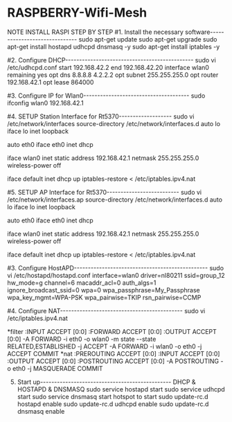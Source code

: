 # RASPBERRY-Wifi-Mesh

NOTE INSTALL RASPI STEP BY STEP
#1. Install the necessary software------------------------------
sudo apt-get update
sudo apt-get upgrade
sudo apt-get install hostapd udhcpd dnsmasq -y
sudo apt-get install iptables -y

#2. Configure DHCP----------------------------------------------
sudo vi /etc/udhcpd.conf
start 192.168.42.2 
end 192.168.42.20
interface wlan0
remaining yes
opt dns 8.8.8.8 4.2.2.2
opt subnet 255.255.255.0
opt router 192.168.42.1
opt lease 864000

#3. Configure IP for Wlan0--------------------------------------
sudo ifconfig wlan0 192.168.42.1

#4. SETUP Station Interface for Rt5370-------------------
sudo vi /etc/network/interfaces
source-directory /etc/network/interfaces.d
auto lo
iface lo inet loopback

auto eth0
iface eth0 inet dhcp

iface wlan0 inet static
    address 192.168.42.1
    netmask 255.255.255.0
    wireless-power off

iface default inet dhcp
up iptables-restore < /etc/iptables.ipv4.nat

#5. SETUP AP Interface for Rt5370--------------------------
sudo vi /etc/network/interfaces.ap
source-directory /etc/network/interfaces.d
auto lo
iface lo inet loopback

auto eth0
iface eth0 inet dhcp

iface wlan0 inet static
    address 192.168.42.1
    netmask 255.255.255.0
    wireless-power off

iface default inet dhcp
up iptables-restore < /etc/iptables.ipv4.nat

#3. Configure HostAPD------------------------------------------------
sudo vi /etc/hostapd/hostapd.conf
interface=wlan0
driver=nl80211
ssid=group_12
hw_mode=g
channel=6
macaddr_acl=0
auth_algs=1
ignore_broadcast_ssid=0
wpa=0
wpa_passphrase=My_Passphrase
wpa_key_mgmt=WPA-PSK
wpa_pairwise=TKIP
rsn_pairwise=CCMP

#4. Configure NAT--------------------------------------------
sudo vi /etc/iptables.ipv4.nat

*filter
:INPUT ACCEPT [0:0]
:FORWARD ACCEPT [0:0]
:OUTPUT ACCEPT [0:0]
-A FORWARD -i eth0 -o wlan0 -m state --state RELATED,ESTABLISHED -j ACCEPT
-A FORWARD -i wlan0 -o eth0 -j ACCEPT
COMMIT
*nat
:PREROUTING ACCEPT [0:0]
:INPUT ACCEPT [0:0]
:OUTPUT ACCEPT [0:0]
:POSTROUTING ACCEPT [0:0]
-A POSTROUTING -o eth0 -j MASQUERADE
COMMIT

5. Start up-----------------------------------------------
DHCP & HOSTAPD & DNSMASQ
sudo service hostapd start
sudo service udhcpd start
sudo service dnsmasq start
hotspot to start
sudo update-rc.d hostapd enable
sudo update-rc.d udhcpd enable
sudo update-rc.d dnsmasq enable




